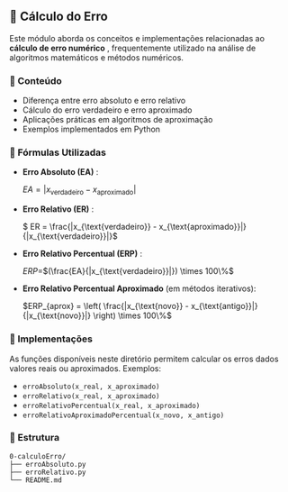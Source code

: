 ## 📘 Cálculo do Erro

Este módulo aborda os conceitos e implementações relacionadas ao  **cálculo de erro numérico** , frequentemente utilizado na análise de algoritmos matemáticos e métodos numéricos.

### 📌 Conteúdo

* Diferença entre erro absoluto e erro relativo
* Cálculo do erro verdadeiro e erro aproximado
* Aplicações práticas em algoritmos de aproximação
* Exemplos implementados em Python

### 🧮 Fórmulas Utilizadas

* **Erro Absoluto (EA)** :

    $EA = |x_{\text{verdadeiro}} - x_{\text{aproximado}}|$

* **Erro Relativo (ER)** :

    $	ER = \frac{|x_{\text{verdadeiro}} - x_{\text{aproximado}}|}{|x_{\text{verdadeiro}}|}$

* **Erro Relativo Percentual (ERP)** :

    $ERP=$$(\frac{EA}{|x_{\text{verdadeiro}}|}) \times 100\%$

* **Erro Relativo Percentual Aproximado** (em métodos iterativos):

  $ERP_{aprox} = \left( \frac{|x_{\text{novo}} - x_{\text{antigo}}|}{|x_{\text{novo}}|} \right) \times 100\%$

### 💠 Implementações

As funções disponíveis neste diretório permitem calcular os erros dados valores reais ou aproximados. Exemplos:

* `erroAbsoluto(x_real, x_aproximado)`
* `erroRelativo(x_real, x_aproximado)`
* `erroRelativoPercentual(x_real, x_aproximado)`
* `erroRelativoAproximadoPercentual(x_novo, x_antigo)`

### 📂 Estrutura

```
0-calculoErro/
├── erroAbsoluto.py
├── erroRelativo.py
└── README.md
```
